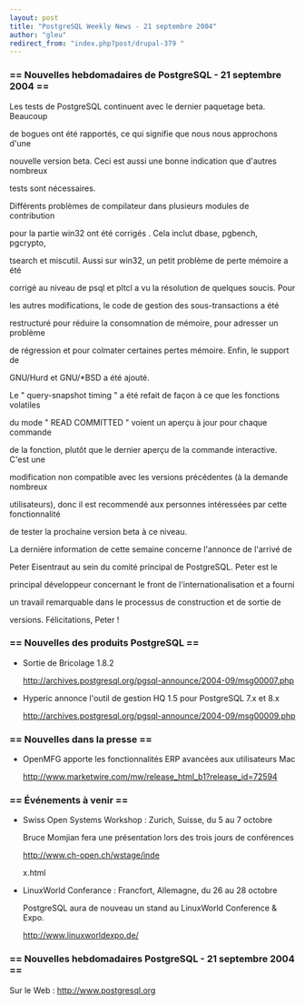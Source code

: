 ```yaml
---
layout: post
title: "PostgreSQL Weekly News - 21 septembre 2004"
author: "gleu"
redirect_from: "index.php?post/drupal-379 "
---
```



<h3>== Nouvelles hebdomadaires de PostgreSQL - 21 septembre 2004 ==</h3>

<p>Les tests de PostgreSQL continuent avec le dernier paquetage beta. Beaucoup

de bogues ont été rapportés, ce qui signifie que nous nous approchons d'une

nouvelle version beta. Ceci est aussi une bonne indication que d'autres nombreux

tests sont nécessaires.</p>

<p>Différents problèmes de compilateur dans plusieurs modules de contribution

pour la partie win32 ont été corrigés . Cela inclut dbase, pgbench, pgcrypto,

tsearch et miscutil. Aussi sur win32, un petit problème de perte mémoire a été

corrigé au niveau de psql et pltcl a vu la résolution de quelques soucis. Pour

les autres modifications, le code de gestion des sous-transactions a été

restructuré pour réduire la consomnation de mémoire, pour adresser un problème

de régression et pour colmater certaines pertes mémoire. Enfin, le support de

GNU/Hurd et GNU/*BSD a été ajouté.

</p>

<p>Le "&nbsp;query-snapshot timing&nbsp;" a été refait de façon à ce que les fonctions volatiles

du mode "&nbsp;READ COMMITTED&nbsp;" voient un aperçu à jour pour chaque commande

de la fonction, plutôt que le dernier aperçu de la commande interactive. C'est une

modification non compatible avec les versions précédentes (à la demande nombreux

utilisateurs), donc il est recommendé aux personnes intéressées par cette fonctionnalité

de tester la prochaine version beta à ce niveau.</p>

<p>La dernière information de cette semaine concerne l'annonce de l'arrivé de

Peter Eisentraut au sein du comité principal de PostgreSQL. Peter est le

principal développeur concernant le front de l'internationalisation et a fourni

un travail remarquable dans le processus de construction et de sortie de

versions. Félicitations, Peter&nbsp;!</p>

<!--more-->


<h3>== Nouvelles des produits PostgreSQL ==</h3>

<ul>

<li>Sortie de Bricolage 1.8.2<br />

<a href="http://archives.postgresql.org/pgsql-announce/2004-09/msg00007.php">http://archives.postgresql.org/pgsql-announce/2004-09/msg00007.php</a></li>

<li>Hyperic annonce l'outil de gestion HQ 1.5 pour PostgreSQL 7.x et 8.x<br />

<a href="http://archives.postgresql.org/pgsql-announce/2004-09/msg00009.php">http://archives.postgresql.org/pgsql-announce/2004-09/msg00009.php</a></li>

</ul>

<h3>== Nouvelles dans la presse ==</h3>

<ul>

<li>OpenMFG apporte les fonctionnalités ERP avancées aux utilisateurs Mac<br />

<a href="http://www.marketwire.com/mw/release_html_b1?release_id=72594">http://www.marketwire.com/mw/release_html_b1?release_id=72594</a></li>

</ul>

<h3>== Événements à venir ==</h3>

<ul>

<li>Swiss Open Systems Workshop&nbsp;: Zurich, Suisse, du 5 au 7 octobre<br />

Bruce Momjian fera une présentation lors des trois jours de conférences<br />

<a href="http://www.ch-open.ch/wstage/index.html">http://www.ch-open.ch/wstage/inde

x.html</a></li>

<li>LinuxWorld Conferance&nbsp;: Francfort, Allemagne, du 26 au 28 octobre<br />

PostgreSQL aura de nouveau un stand au LinuxWorld Conference &amp; Expo.<br />

<a href="http://www.linuxworldexpo.de/">http://www.linuxworldexpo.de/</a></li>

</ul>

<h3>== Nouvelles hebdomadaires PostgreSQL - 21 septembre 2004 ==</h3>

<p>Sur le Web&nbsp;: <a href="http://www.postgresql.org">http://www.postgresql.org</a></p>